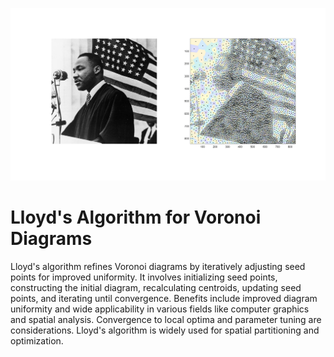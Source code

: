![](https://github.com/AyomideOjo/ComputationalCaustics/blob/main/Voronoi.png)

# Lloyd's Algorithm for Voronoi Diagrams
Lloyd's algorithm refines Voronoi diagrams by iteratively adjusting seed points for improved uniformity. It involves initializing seed points, constructing the initial diagram, recalculating centroids, updating seed points, and iterating until convergence. Benefits include improved diagram uniformity and wide applicability in various fields like computer graphics and spatial analysis. Convergence to local optima and parameter tuning are considerations. Lloyd's algorithm is widely used for spatial partitioning and optimization.
